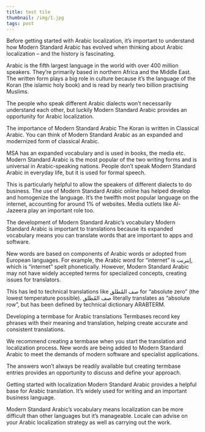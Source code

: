 ```yaml
---
title: test tile
thumbnail: /img/1.jpg
tags: post
---
```

Before getting started with Arabic localization, it’s important to understand how Modern Standard Arabic has evolved when thinking about Arabic localization – and the history is fascinating.

Arabic is the fifth largest language in the world with over 400 million speakers. They’re primarily based in northern Africa and the Middle East. The written form plays a big role in culture because it’s the language of the Koran (the islamic holy book) and is read by nearly two billion practising Muslims.

The people who speak different Arabic dialects won’t necessarily understand each other, but luckily Modern Standard Arabic provides an opportunity for Arabic localization.


The importance of Modern Standard Arabic
The Koran is written in Classical Arabic. You can think of Modern Standard Arabic as an expanded and modernized form of classical Arabic.

MSA has an expanded vocabulary and is used in books, the media etc. Modern Standard Arabic is the most popular of the two writing forms and is universal in Arabic-speaking nations. People don’t speak Modern Standard Arabic in everyday life, but it is used for formal speech.

This is particularly helpful to allow the speakers of different dialects to do business. The use of Modern Standard Arabic online has helped develop and homogenize the language. It’s the twelfth most popular language on the internet, accounting for around 1% of websites. Media outlets like Al-Jazeera play an important role too.


The development of Modern Standard Arabic’s vocabulary
Modern Standard Arabic is important to translations because its expanded vocabulary means you can translate words that are important to apps and software.

New words are based on components of Arabic words or adopted from European languages. For example, the Arabic word for “internet” is إنترنت, which is “internet” spelt phonetically. However, Modern Standard Arabic may not have widely accepted terms for specialized concepts, creating issues for translators.

This has led to technical translations like صف المُطلق for “absolute zero” (the lowest temperature possible). صف المُطلق literally translates as “absolute row”, but has been defined by technical dictionary ARABTERM.


Developing a termbase for Arabic translations
Termbases record key phrases with their meaning and translation, helping create accurate and consistent translations.

We recommend creating a termbase when you start the translation and localization process. New words are being added to Modern Standard Arabic to meet the demands of modern software and specialist applications.

The answers won’t always be readily available but creating termbase entries provides an opportunity to discuss and define your approach.


Getting started with localization
Modern Standard Arabic provides a helpful base for Arabic translation. It’s widely used for writing and an important business language.

Modern Standard Arabic’s vocabulary means localization can be more difficult than other languages but it’s manageable. Locale can advise on your Arabic localization strategy as well as carrying out the work.
